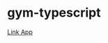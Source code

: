 # gym-typescript

<a href="https://gym-typescript-master-ym3c7d7qr-mahdilcoders-projects.vercel.app/">Link App </a>


